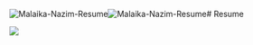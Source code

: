 ![Malaika-Nazim-Resume](https://github.com/malaika-n/my-resume/assets/119656795/b1d2af6a-eba2-4b03-87c5-4ee6eb830a74)![Malaika-Nazim-Resume](https://github.com/malaika-n/my-resume/assets/119656795/b39566c5-8145-48bf-8af3-cdce4a793f43)# Resume

<a href="https://docs.google.com/document/d/e/2PACX-1vSOEZFmW31BX2UkXTx_w3jkeLjEMH7AzoYt9Tzt1PGg3wky5Kv6XQwxy16SjJo7ETDWpmrwbA8UIDgv/pub"><img src="Malaika-Nazim-Resume.png"></a>
